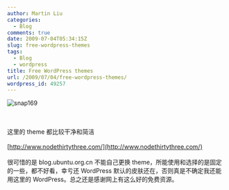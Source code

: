 ```yaml
---
author: Martin Liu
categories:
  - Blog
comments: true
date: 2009-07-04T05:34:15Z
slug: free-wordpress-themes
tags:
  - Blog
  - wordpress
title: Free WordPress themes
url: /2009/07/04/free-wordpress-themes/
wordpress_id: 49257
---
```


![snap169](http://martinliu.blog.ubuntu.org.cn/files/2009/07/snap169-300x234.jpg)

<br /><br />这里的 theme 都比较干净和简洁<br /><br />[http://www.nodethirtythree.com/](http://www.nodethirtythree.com/)<br /><br />很可惜的是 blog.ubuntu.org.cn 不能自己更换 theme，所能使用和选择的是固定的一些，都不好看，幸亏还 WordPress 默认的皮肤还在，否则真是不确定我还能用这里的 WordPress。总之还是感谢网上有这么好的免费资源。
